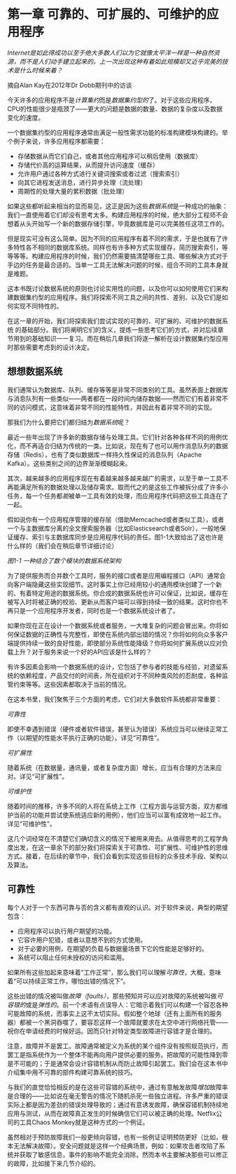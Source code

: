 # 第一章 可靠的、可扩展的、可维护的应用程序

*Internet是如此得成功以至于绝大多数人们以为它就像太平洋一样是一种自然资源，而不是人们动手建立起来的。上一次出现这种有着如此规模却又近乎完美的技术是什么时候来着？*

摘自Alan Kay在2012年Dr Dobb期刊中的访谈

今天许多的应用程序不是*计算集约*而是*数据集约型的*了。对于这些应用程序，CPU的性能很少是瓶颈了——更大的问题是数据的数量、数据的复杂度以及数据变化的速度。

一个数据集约型的应用程序通常由满足一般性需求功能的标准构建模块构建的。举个例子来说，许多应用程序都需要：
* 存储数据从而它们自己，或者其他应用程序可以稍后使用（数据库）
* 存储代价高的运算结果，从而提升访问速度（缓存）
* 允许用户通过各种方式进行关键词搜索或者过滤（搜索索引）
* 向其它进程发送消息，进行异步处理（流处理）
* 周期性的处理大量的累积数据（批处理）

如果这些都听起来相当的显而易见，这正是因为这些*数据系统*是一种成功的抽象：我们一直使用着它们却没有思考太多。构建应用程序的时候，绝大部分工程师不会想着从头开始写一个新的数据存储引擎，毕竟数据库是可以完美胜任这项工作的。

但是现实可没有这么简单。因为不同的应用程序有着不同的需求，于是也就有了许多特性各不相同的数据库系统。同样也有许多种方式实现缓存，简历搜索索引，等等等等。构建应用程序的时候，我们仍然需要搞清楚哪些工具、哪些解决方式对于手边的任务是最合适的。当单一工具无法解决问题的时候，组合不同的工具本身就是难题。

这本书既讨论数据系统的原则也讨论实用性的问题，以及你可以如何使用它们来构建数据集约型的应用程序。我们将探索不同工具之间的共性、差别、以及它们是如何实现不同特性的。

在这一章的开始，我们将探索我们尝试实现的可靠的、可扩展的、可维护的数据系统
的基础部分。我们将阐明它们的含义，提炼一些思考它们的方式，并对后续章节用到的基础知识一一复习。而在稍后几章我们将逐一解析在设计数据集约型应用时那些需要考虑到的设计决定。

## 想想数据系统

我们通常认为数据库、队列、缓存等等是非常不同类别的工具。虽然表面上数据库与消息队列有一些类似——两者都在一段时间内储存数据——然而它们有着非常不同的访问模式，这意味着非常不同的性能特性，并因此有着非常不同的实现。

那我们为什么要把它们都归结为*数据系统*呢？

最近一些年出现了许多新的数据存储与处理工具。它们针对各种各样不同的用例优化，而不再适合归结为传统的一类。比如说，现在有了也可以用作消息队列的数据存储（Redis），也有了类似数据库一样持久性保证的消息队列（Apache Kafka）。这些类别之间的边界渐渐模糊起来。

其次，越来越多的应用程序现在有着越来越多越来越广的需求，以至于单一工具不再能满足所有的数据处理以及储存需求。取而代之的是这些工作被拆分成了许多小任务，每一个任务都*能*被单一工具有效的处理，而应用程序代码把这些工具连在了一起。

假如说你有一个应用程序管理的缓存层（借助Memcached或者类似工具），或者一个与主数据库分离的全文搜索服务器（比如Elasticsearch或者Solr），一般地保证缓存、索引与主数据库同步是应用程序代码的责任。图1-1大致给出了这也许是什么样的（我们会在稍后章节详细讨论）

*图1-1 一种结合了数个模块的数据系统架构*

为了提供服务而合并数个工具时，服务的接口或者是应用编程接口（API）通常会向客户端隐藏这些实现细节。这时事实上你已经用较小的通用模块创建了一个新的、有着特定用途的数据系统。你合成的数据系统也许可以保证，比如说，缓存在被写入时将被正确的校验、更新从而客户端可以得到持续一致的结果。这时你也不再只是一个应用程序开发者，同时也是一个数据系统设计者了。

如果你现在正在设计一个数据系统或者服务，一大堆复杂的问题会冒出来。你将如何保证数据的正确性与完整性，即使在系统内部出错的情况？你将如何向众多客户端提供持续一致的良好性能，即使部分系统性能降级？你将如何扩展系统以应对负载上升？对于服务来说一个好的API应该是什么样的？

有许多因素会影响一个数据系统的设计，它包括了参与者的技能与经验，对遗留系统的依赖程度，产品交付的时间表，所在组织对于不同种类风险的忍耐度，各种监管约束等等。这些因素都取决于当前的情况。

在这本书里，我们聚焦于三个方面的考虑，它们对大多数软件系统都非常重要：

*可靠性*

即使不幸遇到错误（硬件或者软件错误，甚至认为错误）系统应当可以继续正常工作（以期望的性能水平执行正确的功能）。详见“可靠性”。

*可扩展性*

随着系统（在数据量，通讯量，或者复杂度方面）增长，应当有合理的方法来应对。详见“可扩展性”。

*可维护性*

随着时间的推移，许多不同的人将在系统上工作（工程方面与运营方面，双方都维护当前的功能并尝试使系统适应新的用例），他们应当可以富有成效地一起工作。详见“可维护性”。

这几个词经常在不清楚它们确切含义的情况下被用来用去。从值得思考的工程学角度出发，在这一章余下的部分我们将探索关于可靠性、可扩展性、可维护性的思维方式。接着，在后续的章节中，我们会看到实现这些目标的众多技术手段、架构以及算法。

## 可靠性

每个人对于一个东西可靠与否的含义都有直观的认识。对于软件来说，典型的期望包含：

* 应用程序可以执行用户期望的功能。
* 它容许用户犯错，或者以意想不到的方式使用。
* 对于必要的用例，在期望的负载与数据量场景下它的性能是足够好的。
* 系统可以阻止任何未授权的访问和滥用。

如果所有这些加起来意味着“工作正常”，那么我们可以理解*可靠性*，大概，意味着“可以持续正常工作，哪怕出错的情况下”。

这些出错的情况被叫做*故障（faults）*，那些预知并可以应对故障的系统被叫做*可容错的*或是*弹性的*。前一个术语有点误导人：它暗示着我们可以构建一个容忍各种可能故障的系统，而事实上这不太切实际。假如整个地球（还有上面所有的服务器）都被一个黑洞吞噬了，要容忍这样一个故障就要求在太空中进行网络托管——祝你在申请经费的时候好运。因而只针对特定类型故障进行容错才是合理的。

注意，故障并不是罢工。故障通常被定义为系统的某个组件没有按照规范执行，而罢工是指系统作为一个整体不能再向用户提供必要的服务。把故障的可能性降到零是不可能的；于是通常会设计容错机制从而防止故障引起罢工。我们会在这本书中介绍集中用不可靠的部件构建可靠系统的技巧。

与我们的直觉恰恰相反的是在这些可容错的系统中，通过有意触发故障*增加*故障率是合理的——比如说在毫无警告的情况下随机杀死一些独立进程。许多严重的错误实际上都是因为差劲的错误处理导致的；通过有意诱发故障，确保容错机制持续地应用与测试，从而在故障真正发生的时候确信它们可以被正确的处理。Netflix公司的工具Chaos Monkey就是这种方式的一个例证。

虽然相对于预防故障我们一般更倾向容错，也有一些例证证明预防更好（比如，根本无法解决故障）。安全问题就是这样一个经典场景，例如：如果攻击者攻陷了系统并获取了敏感信息，事件的影响不能完全消除。然而本书主要解决那些可以修正的故障，比如接下来几节介绍的。
